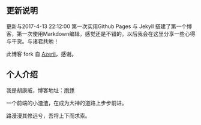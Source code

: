 ## 更新说明


更新与2017-4-13 22:12:00
第一次实用Github Pages 与  Jekyll 搭建了第一个博客，第一次使用Markdown编辑，感觉还是不错的。以后我会在这里分享一些心得与干货。与诸君共勉！

此博客 fork 自 [Azeril](http://azeril.me/)，感谢。

## 个人介绍

我是胡康威，博客地址：[雨悸](https://hukangwei.github.io)

一个前端的小渣渣，在成为大神的道路上步步前进。

路漫漫其修远兮，吾将上下而求索。










